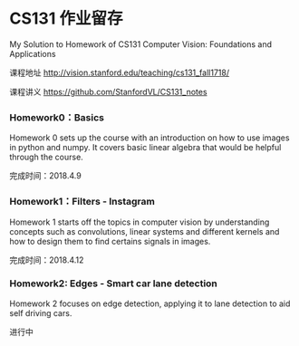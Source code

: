 # CS131 作业留存
My Solution to Homework of CS131 Computer Vision: Foundations and Applications

课程地址 http://vision.stanford.edu/teaching/cs131_fall1718/

课程讲义 https://github.com/StanfordVL/CS131_notes

### Homework0：Basics
Homework 0 sets up the course with an introduction on how to use images in python and numpy. 
It covers basic linear algebra that would be helpful through the course.

完成时间：2018.4.9

### Homework1：Filters - Instagram
Homework 1 starts off the topics in computer vision by understanding concepts such as convolutions, linear systems and different kernels and how to design them to find certains signals in images.

完成时间：2018.4.12

### Homework2: Edges - Smart car lane detection
Homework 2 focuses on edge detection, applying it to lane detection to aid self driving cars.

进行中